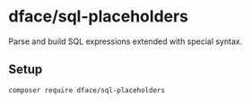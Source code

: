 # dface/sql-placeholders

Parse and build SQL expressions extended with special syntax.

## Setup

```
composer require dface/sql-placeholders
```
